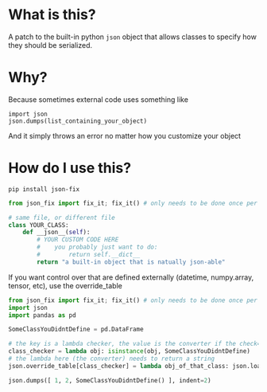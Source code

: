 # What is this?

A patch to the built-in python `json` object that allows classes to specify how they should be serialized.

# Why?

Because sometimes external code uses something like
```
import json
json.dumps(list_containing_your_object)
```
And it simply throws an error no matter how you customize your object

# How do I use this?

`pip install json-fix`

```python
from json_fix import fix_it; fix_it() # only needs to be done once per runtime, NOT per-file

# same file, or different file
class YOUR_CLASS:
    def __json__(self):
        # YOUR CUSTOM CODE HERE
        #    you probably just want to do:
        #        return self.__dict__
        return "a built-in object that is natually json-able"
```

If you want control over that are defined externally (datetime, numpy.array, tensor, etc), use the override_table
```python
from json_fix import fix_it; fix_it() # only needs to be done once per runtime, NOT per-file
import json
import pandas as pd

SomeClassYouDidntDefine = pd.DataFrame

# the key is a lambda checker, the value is the converter if the check==True
class_checker = lambda obj: isinstance(obj, SomeClassYouDidntDefine)
# the lambda here (the converter) needs to return a string
json.override_table[class_checker] = lambda obj_of_that_class: json.loads(obj_of_that_class.to_json())

json.dumps([ 1, 2, SomeClassYouDidntDefine() ], indent=2)
```